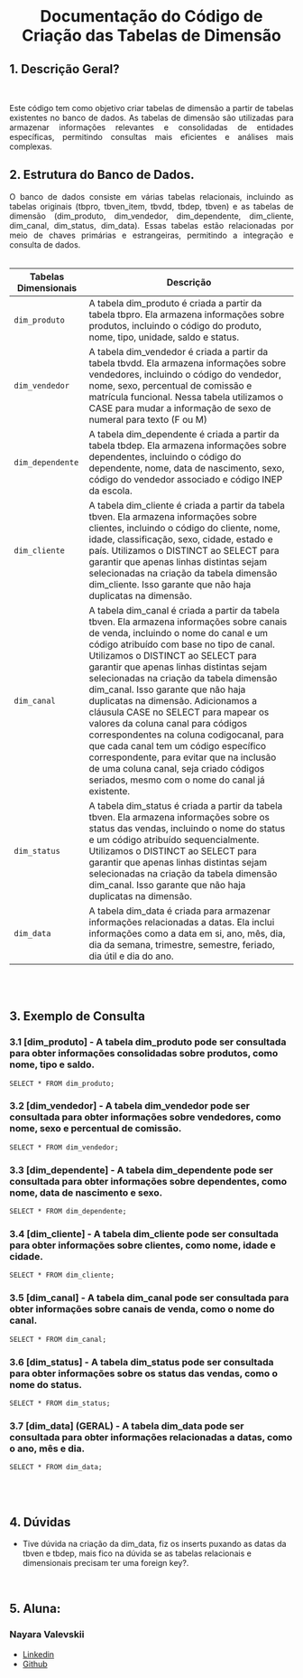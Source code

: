 <h1 align="center">
    <br>
    <p align="center">Documentação do Código de Criação das Tabelas de Dimensão<p>
</h1>


## 1. Descrição Geral? 

<br>

<p align="justify"> Este código tem como objetivo criar tabelas de dimensão a partir de tabelas existentes no banco de dados. As tabelas de dimensão são utilizadas para armazenar informações relevantes e consolidadas de entidades específicas, permitindo consultas mais eficientes e análises mais complexas.
     
<br>    
    
## 2.  Estrutura do Banco de Dados.     
    
<p align="justify"> O banco de dados consiste em várias tabelas relacionais, incluindo as tabelas originais (tbpro, tbven_item, tbvdd, tbdep, tbven) e as tabelas de dimensão (dim_produto, dim_vendedor, dim_dependente, dim_cliente, dim_canal, dim_status, dim_data). Essas tabelas estão relacionadas por meio de chaves primárias e estrangeiras, permitindo a integração e consulta de dados.
<br>

<br>
  
| Tabelas Dimensionais | Descrição |
| --- | --- |
| `dim_produto` | A tabela dim_produto é criada a partir da tabela tbpro. Ela armazena informações sobre produtos, incluindo o código do produto, nome, tipo, unidade, saldo e status. |
| `dim_vendedor` | A tabela dim_vendedor é criada a partir da tabela tbvdd. Ela armazena informações sobre vendedores, incluindo o código do vendedor, nome, sexo, percentual de comissão e matrícula funcional. Nessa tabela utilizamos o CASE para mudar a informação de sexo de numeral para texto (F ou M)|
| `dim_dependente` | A tabela dim_dependente é criada a partir da tabela tbdep. Ela armazena informações sobre dependentes, incluindo o código do dependente, nome, data de nascimento, sexo, código do vendedor associado e código INEP da escola. |
| `dim_cliente` | A tabela dim_cliente é criada a partir da tabela tbven. Ela armazena informações sobre clientes, incluindo o código do cliente, nome, idade, classificação, sexo, cidade, estado e país. Utilizamos o DISTINCT ao SELECT para garantir que apenas linhas distintas sejam selecionadas na criação da tabela dimensão dim_cliente. Isso garante que não haja duplicatas na dimensão.| 
| `dim_canal` | A tabela dim_canal é criada a partir da tabela tbven. Ela armazena informações sobre canais de venda, incluindo o nome do canal e um código atribuído com base no tipo de canal. Utilizamos o DISTINCT ao SELECT para garantir que apenas linhas distintas sejam selecionadas na criação da tabela dimensão dim_canal. Isso garante que não haja duplicatas na dimensão. Adicionamos a cláusula CASE no SELECT para mapear os valores da coluna canal para códigos correspondentes na coluna codigocanal, para que cada canal tem um código específico correspondente, para evitar que na inclusão de uma coluna canal, seja criado códigos seriados, mesmo com o nome do canal já existente.|
| `dim_status` | A tabela dim_status é criada a partir da tabela tbven. Ela armazena informações sobre os status das vendas, incluindo o nome do status e um código atribuído sequencialmente. Utilizamos o DISTINCT ao SELECT para garantir que apenas linhas distintas sejam selecionadas na criação da tabela dimensão dim_canal. Isso garante que não haja duplicatas na dimensão.| 
| `dim_data` |A tabela dim_data é criada para armazenar informações relacionadas a datas. Ela inclui informações como a data em si, ano, mês, dia, dia da semana, trimestre, semestre, feriado, dia útil e dia do ano.|     

<br>


<br>

## 3. Exemplo de Consulta
    
### 3.1 [dim_produto] - A tabela dim_produto pode ser consultada para obter informações consolidadas sobre produtos, como nome, tipo e saldo.
   
```
SELECT * FROM dim_produto;

```
### 3.2 [dim_vendedor] - A tabela dim_vendedor pode ser consultada para obter informações sobre vendedores, como nome, sexo e percentual de comissão.

```
SELECT * FROM dim_vendedor;

```
    
### 3.3 [dim_dependente] - A tabela dim_dependente pode ser consultada para obter informações sobre dependentes, como nome, data de nascimento e sexo.
   
```
SELECT * FROM dim_dependente;

```
     
### 3.4 [dim_cliente] - A tabela dim_cliente pode ser consultada para obter informações sobre clientes, como nome, idade e cidade.
   
```
SELECT * FROM dim_cliente;

``` 

### 3.5 [dim_canal] - A tabela dim_canal pode ser consultada para obter informações sobre canais de venda, como o nome do canal.
   
```
SELECT * FROM dim_canal;

``` 

### 3.6 [dim_status] - A tabela dim_status pode ser consultada para obter informações sobre os status das vendas, como o nome do status.
   
```
SELECT * FROM dim_status;

``` 

### 3.7 [dim_data] (GERAL) - A tabela dim_data pode ser consultada para obter informações relacionadas a datas, como o ano, mês e dia.
   
```
SELECT * FROM dim_data;

``` 

    
<br>


<br>
    
## 4. Dúvidas

*  Tive dúvida na criação da dim_data, fiz os inserts puxando as datas da tbven e tbdep, mais fico na dúvida se as tabelas relacionais e dimensionais precisam ter uma foreign key?.  
    
<br>
    
        
## 5. Aluna:   
     
  ### Nayara Valevskii
- [Linkedin](https://www.linkedin.com/in/nayaraba)
- [Github](https://github.com/NayaraWakewski)

    
    
    
    
